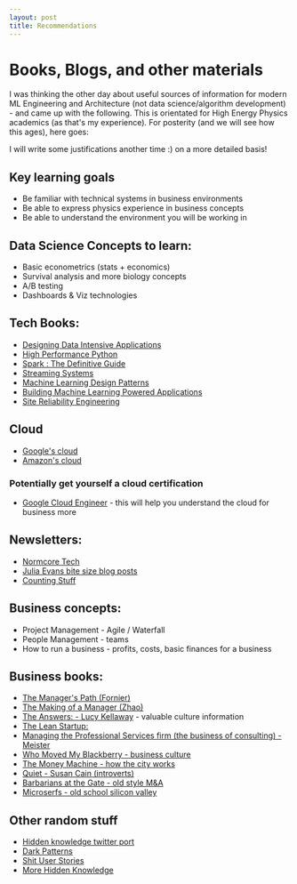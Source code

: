 ```yaml
---
layout: post
title: Recommendations
---
```


# Books, Blogs, and other materials

I was thinking the other day about useful sources of information for modern ML Engineering and Architecture (not data science/algorithm development) - and came up with the following. This is orientated for High Energy Physics academics (as that's my experience). For posterity (and we will see how this ages), here goes:

I will write some justifications another time :) on a more detailed basis! 

## Key learning goals
* Be familiar with technical systems in business environments
* Be able to express  physics experience in business concepts
* Be able to understand the environment you will be working in

## Data Science Concepts to learn:
* Basic econometrics (stats + economics) 
* Survival analysis and more biology concepts 
* A/B testing
* Dashboards & Viz technologies

## Tech Books:
* [Designing Data Intensive Applications](https://dataintensive.net/) 
* [High Performance Python](https://uk.bookshop.org/books/high-performance-python-practical-performant-programming-for-humans/9781492055020) 
* [Spark : The Definitive Guide](https://pages.databricks.com/definitive-guide-spark.html) 
* [Streaming Systems](http://streamingsystems.net/) 
* [Machine Learning Design Patterns](https://lakshmanok.medium.com/machine-learning-design-patterns-58e6ecb013d7)
* [Building Machine Learning Powered Applications](https://mlpowered.com/book/) 
* [Site Reliability Engineering](https://sre.google/books/)

## Cloud
* [Google's cloud](https://cloud.google.com/docs) 
* [Amazon's cloud](https://aws.amazon.com/getting-started/)

### Potentially get yourself a cloud certification
* [Google Cloud Engineer](https://cloud.google.com/certification/cloud-engineer) -  this will help you understand the cloud for business more

## Newsletters:
* [Normcore Tech](https://vicki.substack.com/)
* [Julia Evans bite size blog posts](https://jvns.ca/) 
* [Counting Stuff](https://counting.substack.com/) 

## Business concepts:
* Project Management - Agile / Waterfall
* People Management - teams
* How to run a business - profits, costs, basic finances for a business

## Business books:
* [The Manager's Path (Fornier)](https://bookshop.org/books/the-manager-s-path-a-guide-for-tech-leaders-navigating-growth-and-change/9781491973899) 
* [The Making of a Manager (Zhao)](https://www.juliezhuo.com/book/manager.html) 
* [The Answers:  - Lucy Kellaway](https://www.goodreads.com/book/show/2153304.The_Answers)  - valuable culture information
* [The Lean Startup:](http://theleanstartup.com/book)  	
* [Managing the Professional Services firm (the business of consulting) - Meister](https://davidmaister.com/books/mtpsf/) 
* [Who Moved My Blackberry - business culture](https://www.goodreads.com/book/show/954312.Who_Moved_My_Blackberry_)
* [The Money Machine - how the city works](https://www.penguin.co.uk/books/543/54319/the-money-machine/9780141980737.html)
* [Quiet - Susan Cain (introverts)](https://www.waterstones.com/book/quiet/susan-cain/9780141029191) 
* [Barbarians at the Gate - old style M&A](https://www.goodreads.com/book/show/781182.Barbarians_at_the_Gate)
* [Microserfs - old school silicon valley](https://en.wikipedia.org/wiki/Microserfs) 

## Other random stuff
* [Hidden knowledge twitter port](https://twitter.com/vboykis/status/1358126499489058819) 
* [Dark Patterns](https://twitter.com/darkpatterns) 
* [Shit User Stories](https://twitter.com/ShitUserStory) 
* [More Hidden Knowledge](https://twitter.com/CMastication/status/1385224775488901125)



